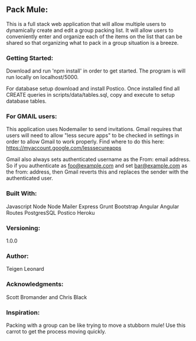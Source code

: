 
## Pack Mule:
This is a full stack web application that will allow multiple users to dynamically create and edit a group packing list. It will allow users to conveniently enter and organize each of the items on the list that can be shared so that organizing what to pack in a group situation is a breeze.

### Getting Started:
Download and run 'npm install' in order to get started. The program is will run locally on localhost/5000.

For database setup download and install Postico. Once installed find all CREATE queries in scripts/data/tables.sql, copy and execute to setup database tables.

### For GMAIL users:
This application uses Nodemailer to send invitations. Gmail requires that users will need to allow "less secure apps" to be checked in settings in order to allow Gmail to work properly. Find where to do this here: https://myaccount.google.com/lesssecureapps

Gmail also always sets authenticated username as the From: email address. So if you authenticate as foo@example.com and set bar@example.com as the from: address, then Gmail reverts this and replaces the sender with the authenticated user.


### Built With:
Javascript
Node
Node Mailer
Express
Grunt
Bootstrap
Angular
Angular Routes
PostgresSQL
Postico
Heroku


### Versioning:
1.0.0

### Author:
Teigen Leonard


### Acknowledgments:
Scott Bromander and Chris Black

### Inspiration:
Packing with a group can be like trying to move a stubborn mule! Use this carrot to get the process moving quickly.
